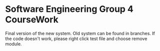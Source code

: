 # Software Engineering Group 4 CourseWork
Final version of the new system.
Old system can be found in branches.
If the code doesn't work, please right click test file and choose remove module.
